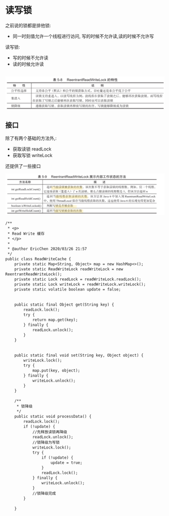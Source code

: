 # 读写锁

之前说的锁都是排他锁:

- 同一时刻值允许一个线程进行访问, 写的时候不允许读,读的时候不允许写

读写锁:

- 写的时候不允许读
- 读的时候允许读



## ![image-20200326215358440](assets/image-20200326215358440.png)

## 接口

除了有两个基础的方法外,:

-  获取读锁 readLock
- 获取写锁 writeLock

还提供了一些接口



![image-20200326215634624](assets/image-20200326215634624.png)

```
/**
 * <p>
 * Read Write 缓存
 * </p>
 *
 * @author EricChen 2020/03/26 21:57
 */
public class ReadWriteCache {
    private static Map<String, Object> map = new HashMap<>();
    private static ReadWriteLock readWriteLock = new ReentrantReadWriteLock();
    private static Lock readLock = readWriteLock.readLock();
    private static Lock writeLock = readWriteLock.writeLock();
    private static volatile boolean update = false;


    public static final Object get(String key) {
        readLock.lock();
        try {
            return map.get(key);
        } finally {
            readLock.unlock();
        }
    }


    public static final void set(String key, Object object) {
        writeLock.lock();
        try {
            map.put(key, object);
        } finally {
            writeLock.unlock();
        }
    }

    /**
     * 锁降级
     */
    public static void processData() {
        readLock.lock();
        if (!update) {
            //先释放读锁再降级
            readLock.unlock();
            //锁降级为写锁
            writeLock.lock();
            try {
                if (!update) {
                    update = true;
                }
                readLock.lock();
            } finally {
                writeLock.unlock();
            }
            //锁降级完成
        }

    }
```

